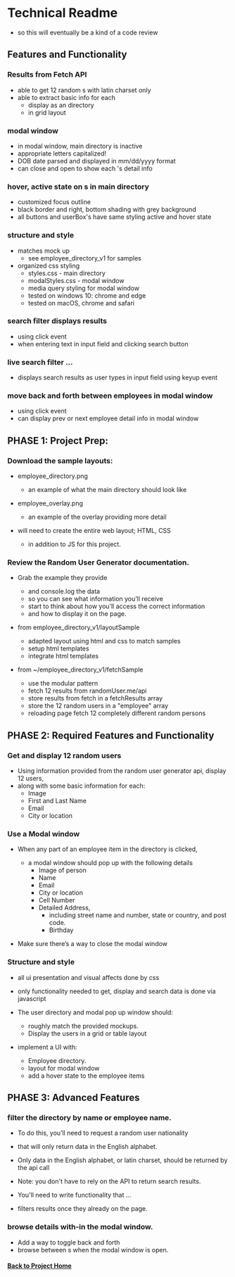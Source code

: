 # Technical Readme
  - so this will eventually be a kind of a code review

## Features and Functionality

### Results from Fetch API

- able to get 12 random s with latin charset only
- able to extract basic info for each
  - display as an  directory
  - in grid layout

### modal window

  - in modal window, main directory is inactive
  - appropriate letters capitalized!
  - DOB date parsed and displayed in mm/dd/yyyy format
  - can close and open to show each 's detail info

### hover, active state on s in main directory

  - customized focus outline
  - black border and right, bottom shading with grey background
  - all buttons and userBox's have same styling active and hover state

### structure and style
  - matches mock up
    - see employee_directory_v1 for samples
  - organized css styling
    - styles.css - main directory
    - modalStyles.css - modal window
    - media query styling for modal window
    - tested on windows 10: chrome and edge
    - tested on macOS, chrome and safari

### search filter displays results
  - using click event
  - when entering text in input field and clicking search button

### live search filter ...
  - displays search results as user types in input field using keyup event

### move back and forth between employees in modal window
  - using click event
  - can display prev or next employee detail info in modal window

## PHASE 1: Project Prep:

### Download the sample layouts:

  - employee_directory.png
    - an example of what the main directory should look like

  - employee_overlay.png
    - an example of the overlay providing more detail

  - will need to create the entire web layout; HTML, CSS
    - in addition to JS for this project.

### Review the Random User Generator documentation.

  - Grab the example they provide
    - and console.log the data
    - so you can see what information you’ll receive
    - start to think about how you’ll access the correct information
    - and how to display it on the page.


  - from employee_directory_v1/layoutSample

    - adapted layout using html and css to match samples
    - setup html templates
    - integrate html templates


  - from ~/employee_directory_v1/fetchSample

    - use the modular pattern
    - fetch 12 results from randomUser.me/api
    - store results from fetch in a fetchResults array
    - store the 12 random users in a "employee" array
    - reloading page fetch 12 completely different random persons

## PHASE 2: Required Features and Functionality

### Get and display 12 random users

  - Using information provided from the random user generator api, display 12 users,
  - along with some basic information for each:
    - Image
    - First and Last Name
    - Email
    - City or location

### Use a Modal window

  - When any part of an employee item in the directory is clicked,
    - a modal window should pop up with the following details
      - Image of person
      - Name
      - Email
      - City or location
      - Cell Number
      - Detailed Address,
        - including street name and number, state or country, and post code.
        - Birthday


  - Make sure there’s a way to close the modal window

### Structure and style

  - all ui presentation and visual affects done by css


  - only functionality needed to get, display and search data is done via javascript


  - The user directory and modal pop up window should:   
    - roughly match the provided mockups.
    - Display the users in a grid or table layout


  - implement a UI with:  
    - Employee directory.
    - layout for modal window
    - add a hover state to the employee items

## PHASE 3: Advanced Features

### filter the directory by name or employee name.

  - To do this, you’ll need to request a random user nationality
  - that will only return data in the English alphabet.

  - Only data in the English alphabet, or latin charset, should be returned by the api call

  -  Note: you don't have to rely on the API to return search results.

  - You'll need to write functionality that ...
  - filters results once they already on the page.

### browse  details with-in the modal window.

  - Add a way to toggle back and forth
  - browse between s when the modal window is open.

#### [Back to Project Home](README.md)
